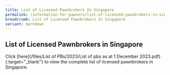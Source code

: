 ```yaml
---
title: List of Licensed Pawnbrokers In Singapore
permalink: /information-for-pawners/list-of-licensed-pawnbrokers-in-singapore/
breadcrumb: List of Licensed Pawnbrokers In Singapore
variant: markdown
---
```

List of Licensed Pawnbrokers in Singapore
---
Click [here](/files/List of PBs/2023/List of pbs as at 1 December 2023.pdf){:target="_blank"} to view the complete list of licensed pawnbrokers in Singapore.
